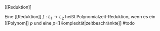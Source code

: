 [[Reduktion]]


Eine [[Reduktion]] $f: L_{1} \longrightarrow L_{2}$ heißt Polynomialzeit-Reduktion, wenn es ein [[Polynom]] $p$ und eine $p$-[[Komplexität|zeitbeschränkte]] #todo